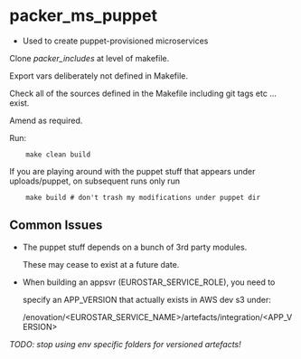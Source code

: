 # packer\_ms\_puppet

* Used to create puppet-provisioned microservices

Clone _packer\_includes_ at level of makefile.

Export vars deliberately not defined in Makefile.

Check all of the sources defined in the Makefile
including git tags etc ... exist.

Amend as required.

Run:

        make clean build

If you are playing around with the puppet stuff that
appears under uploads/puppet, on subsequent runs only run

        make build # don't trash my modifications under puppet dir

## Common Issues

* The puppet stuff depends on a bunch of 3rd party modules.
  
  These may cease to exist at a future date. 

* When building an appsvr (EUROSTAR\_SERVICE\_ROLE), you need to

  specify an APP\_VERSION that actually exists in AWS dev s3 under:

  /enovation/<EUROSTAR_SERVICE_NAME>/artefacts/integration/<APP_VERSION>

*TODO: stop using env specific folders for versioned artefacts!*

